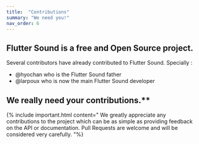 ```yaml
---
title:  "Contributions"
summary: "We need you!"
nav_order: 6
---
```


## Flutter Sound is a free and Open Source project.

Several contributors have already contributed to Flutter Sound. Specially :
- @hyochan who is the Flutter Sound father
- @larpoux who is now the main Flutter Sound developer

## We really need your contributions.**

{% include important.html content="
We greatly appreciate any contributions to the project which can be as simple as providing feedback on the API or documentation.
Pull Requests are welcome and will be considered very carefully.
"%}